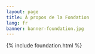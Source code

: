 ```yaml
---
layout: page
title: À propos de la Fondation
lang: fr
banner: banner-foundation.jpg
---
```


{% include foundation.html %}
